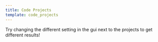 ```yaml
---
title: Code Projects
template: code_projects
---
```



Try changing the different setting in the gui next to the projects to get different results!

